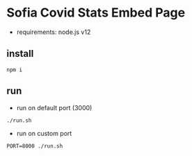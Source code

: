 # Sofia Covid Stats Embed Page

- requirements: node.js v12

## install
```
npm i
```

## run
- run on default port (3000)
```
./run.sh
```
- run on custom port
```
PORT=8000 ./run.sh
```

